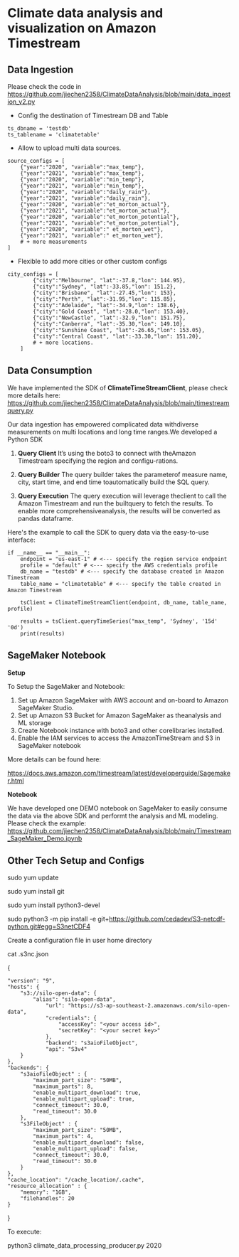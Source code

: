 # Climate data analysis and visualization on Amazon Timestream


## Data Ingestion

Please check the code in https://github.com/jiechen2358/ClimateDataAnalysis/blob/main/data_ingestion_v2.py



- Config the destination of Timestream DB and Table

```
ts_dbname = 'testdb'
ts_tablename = 'climatetable'
```

- Allow to upload multi data sources.

```
source_configs = [
    {"year":"2020", "variable":"max_temp"},
    {"year":"2021", "variable":"max_temp"},
    {"year":"2020", "variable":"min_temp"},
    {"year":"2021", "variable":"min_temp"},
    {"year":"2020", "variable":"daily_rain"},
    {"year":"2021", "variable":"daily_rain"},
    {"year":"2020", "variable":"et_morton_actual"},
    {"year":"2021", "variable":"et_morton_actual"},
    {"year":"2020", "variable":"et_morton_potential"},
    {"year":"2021", "variable":"et_morton_potential"},
    {"year":"2020", "variable":" et_morton_wet"},
    {"year":"2021", "variable":" et_morton_wet"},
    # + more measurements
]
```

- Flexible to add more cities or other custom configs

```
city_configs = [
        {"city":"Melbourne", "lat":-37.8,"lon": 144.95},
        {"city":"Sydney", "lat":-33.85,"lon": 151.2},
        {"city":"Brisbane", "lat":-27.45,"lon": 153},
        {"city":"Perth", "lat":-31.95,"lon": 115.85},
        {"city":"Adelaide", "lat":-34.9,"lon": 138.6},
        {"city":"Gold Coast", "lat":-28.0,"lon": 153.40},
        {"city":"NewCastle", "lat":-32.9,"lon": 151.75},
        {"city":"Canberra", "lat":-35.30,"lon": 149.10},
        {"city":"Sunshine Coast", "lat":-26.65,"lon": 153.05},
        {"city":"Central Coast", "lat":-33.30,"lon": 151.20},
        # + more locations.
    ]
```


## Data Consumption

We have implemented the SDK of **ClimateTimeStreamClient**, please check more details here: https://github.com/jiechen2358/ClimateDataAnalysis/blob/main/timestreamquery.py

Our  data  ingestion  has  empowered  complicated  data  withdiverse measurements on multi locations and long time ranges.We  developed  a  Python  SDK

1. **Query  Client**  It’s  using  the  boto3  to  connect  with  theAmazon  Timestream  specifying  the  region  and  configu-rations.

2. **Query  Builder**  The  query  builder  takes  the  parameterof   measure   name,   city,   start   time,   and   end   time   toautomatically build the SQL query.

3. **Query Execution** The query execution will leverage theclient  to  call  the  Amazon  Timestream  and  run  the  builtquery to fetch the results. To enable more comprehensiveanalysis,  the  results  will  be  converted  as  pandas  dataframe.

Here's the example to call the SDK to query data via the easy-to-use interface:


```
if __name__ == "__main__":
    endpoint = "us-east-1" # <--- specify the region service endpoint
    profile = "default" # <--- specify the AWS credentials profile
    db_name = "testdb" # <--- specify the database created in Amazon Timestream
    table_name = "climatetable" # <--- specify the table created in Amazon Timestream

    tsClient = ClimateTimeStreamClient(endpoint, db_name, table_name, profile)

    results = tsClient.queryTimeSeries("max_temp", 'Sydney', '15d'  '0d')
    print(results)
```

## SageMaker Notebook

**Setup**

To Setup the SageMaker and Notebook:

1. Set  up  Amazon  SageMaker  with  AWS  account  and  on-board to Amazon SageMaker Studio.
2. Set up Amazon S3 Bucket for Amazon SageMaker as theanalysis and ML storage
3. Create  Notebook  instance  with  boto3  and  other  corelibraries installed.
4. Enable   the   IAM   services   to   access   the   AmazonTimeStream and S3 in SageMaker notebook

More details can be found here: 

https://docs.aws.amazon.com/timestream/latest/developerguide/Sagemaker.html

**Notebook**

We have developed one DEMO notebook on SageMaker to easily consume the data via the above SDK and performt the analysis and ML modeling.
Please check the example:
https://github.com/jiechen2358/ClimateDataAnalysis/blob/main/Timestream_SageMaker_Demo.ipynb



## Other Tech Setup and Configs

sudo yum update

sudo yum install git

sudo yum install python3-devel

sudo python3 -m pip install -e git+https://github.com/cedadev/S3-netcdf-python.git#egg=S3netCDF4

Create a configuration file in user home directory

cat .s3nc.json

{

    "version": "9",
    "hosts": {
        "s3://silo-open-data": {
            "alias": "silo-open-data",
                "url": "https://s3-ap-southeast-2.amazonaws.com/silo-open-data",
                "credentials": {
                    "accessKey": "<your access id>",
                    "secretKey": "<your secret key>"
                },
                "backend": "s3aioFileObject",
                "api": "S3v4"
        }
    },
    "backends": {
        "s3aioFileObject" : {
            "maximum_part_size": "50MB",
            "maximum_parts": 8,
            "enable_multipart_download": true,
            "enable_multipart_upload": true,
            "connect_timeout": 30.0,
            "read_timeout": 30.0
        },
        "s3FileObject" : {
            "maximum_part_size": "50MB",
            "maximum_parts": 4,
            "enable_multipart_download": false,
            "enable_multipart_upload": false,
            "connect_timeout": 30.0,
            "read_timeout": 30.0
        }
    },
    "cache_location": "/cache_location/.cache",
    "resource_allocation" : {
        "memory": "1GB",
        "filehandles": 20
    }
}

To execute:

python3 climate_data_processing_producer.py 2020
